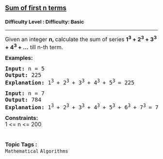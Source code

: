 <h2><a href="https://www.geeksforgeeks.org/problems/sum-of-first-n-terms5843/1?page=1&difficulty=Basic,Easy&status=unsolved&sortBy=submissions">Sum of first n terms</a></h2><h3>Difficulty Level : Difficulty: Basic</h3><hr><div class="problems_problem_content__Xm_eO"><p><span style="font-size: 18px;">Given an integer <strong>n, </strong>calculate the sum of series <strong>1<sup>3</sup> + 2<sup>3</sup> + 3<sup>3</sup> + 4<sup>3</sup> + …</strong> till n-th term.</span></p>
<p><strong><span style="font-size: 18px;">Examples:</span></strong></p>
<pre><span style="font-size: 18px;"><strong>Input: </strong>n = 5
<strong>Output: </strong>225
<strong>Explanation: </strong>1<sup>3 </sup>+ 2<sup>3 </sup>+ 3<sup>3 </sup>+ 4<sup>3 </sup>+ 5<sup>3 </sup>= 225</span></pre>
<pre><span style="font-size: 18px;"><strong>Input: </strong>n = 7
<strong>Output: </strong>784
<strong>Explanation: </strong>1<sup>3 </sup>+ 2<sup>3 </sup>+ 3<sup>3 </sup>+ 4<sup>3 </sup>+ 5<sup>3 </sup>+ 6<sup>3 </sup>+ 7<sup>3 </sup>= 784</span></pre>
<p><span style="font-size: 18px;"><strong>Constraints:</strong><br>1 &lt;= n &lt;= 200&nbsp;</span></p></div><br><p><span style=font-size:18px><strong>Topic Tags : </strong><br><code>Mathematical</code>&nbsp;<code>Algorithms</code>&nbsp;